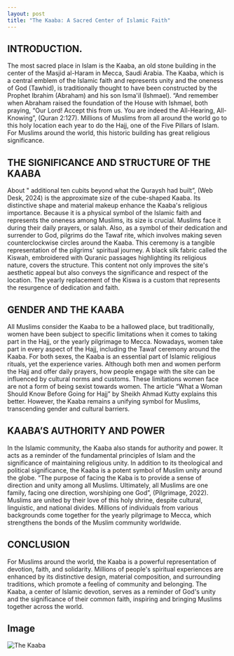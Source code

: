 ```yaml
---
layout: post
title: "The Kaaba: A Sacred Center of Islamic Faith"
---
```


## INTRODUCTION.
The most sacred place in Islam is the Kaaba, an old stone building in the center of the Masjid al-Haram in Mecca, Saudi Arabia. The Kaaba, which is a central emblem of the Islamic faith and represents unity and the oneness of God (Tawhid), is traditionally thought to have been constructed by the Prophet Ibrahim (Abraham) and his son Isma'il (Ishmael). “And remember when Abraham raised the foundation of the House with Ishmael, both praying, “Our Lord! Accept this from us. You are indeed the All-Hearing, All-Knowing”, (Quran 2:127). Millions of Muslims from all around the world go to this holy location each year to do the Hajj, one of the Five Pillars of Islam. For Muslims around the world, this historic building has great religious significance.
## THE SIGNIFICANCE AND STRUCTURE OF THE KAABA
About " additional ten cubits beyond what the Quraysh had built”, (Web Desk, 2024) is the approximate size of the cube-shaped Kaaba. Its distinctive shape and material makeup enhance the Kaaba's religious importance. Because it is a physical symbol of the Islamic faith and represents the oneness among Muslims, its size is crucial. Muslims face it during their daily prayers, or salah. Also, as a symbol of their dedication and surrender to God, pilgrims do the Tawaf rite, which involves making seven counterclockwise circles around the Kaaba. This ceremony is a tangible representation of the pilgrims' spiritual journey. A black silk fabric called the Kiswah, embroidered with Quranic passages highlighting its religious nature, covers the structure. This content not only improves the site's aesthetic appeal but also conveys the significance and respect of the location. The yearly replacement of the Kiswa is a custom that represents the resurgence of dedication and faith.

## GENDER AND THE KAABA
All Muslims consider the Kaaba to be a hallowed place, but traditionally, women have been subject to specific limitations when it comes to taking part in the Hajj, or the yearly pilgrimage to Mecca. Nowadays, women take part in every aspect of the Hajj, including the Tawaf ceremony around the Kaaba. For both sexes, the Kaaba is an essential part of Islamic religious rituals, yet the experience varies. Although both men and women perform the Hajj and offer daily prayers, how people engage with the site can be influenced by cultural norms and customs. These limitations women face are not a form of being sexist towards women. The article “What a Woman Should Know Before Going for Hajj” by Sheikh Ahmad Kutty explains this better. However, the Kaaba remains a unifying symbol for Muslims, transcending gender and cultural barriers.
## KAABA’S AUTHORITY AND POWER
In the Islamic community, the Kaaba also stands for authority and power. It acts as a reminder of the fundamental principles of Islam and the significance of maintaining religious unity. In addition to its theological and political significance, the Kaaba is a potent symbol of Muslim unity around the globe. “The purpose of facing the Kaba is to provide a sense of direction and unity among all Muslims. Ultimately, all Muslims are one family, facing one direction, worshiping one God”, (Pilgrimage, 2022). Muslims are united by their love of this holy shrine, despite cultural, linguistic, and national divides. Millions of individuals from various backgrounds come together for the yearly pilgrimage to Mecca, which strengthens the bonds of the Muslim community worldwide.
## CONCLUSION
For Muslims around the world, the Kaaba is a powerful representation of devotion, faith, and solidarity. Millions of people's spiritual experiences are enhanced by its distinctive design, material composition, and surrounding traditions, which promote a feeling of community and belonging. The Kaaba, a center of Islamic devotion, serves as a reminder of God's unity and the significance of their common faith, inspiring and bringing Muslims together across the world.
## Image
![The Kaaba](https://upload.wikimedia.org/wikipedia/commons/8/89/The_Ka%27ba%2C_Great_Mosque_of_Mecca%2C_Saudi_Arabia_%284%29.jpg "The Kaaba")
